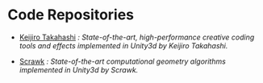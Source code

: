 Code Repositories
======

* [Keijiro Takahashi](https://github.com/keijiro)
_: State-of-the-art, high-performance creative coding tools and effects implemented in Unity3d by Keijiro Takahashi._

* [Scrawk](https://github.com/Scrawk)
_: State-of-the-art computational geometry algorithms implemented in Unity3d by Scrawk._
